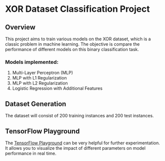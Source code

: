 # XOR Dataset Classification Project

## Overview
This project aims to train various models on the XOR dataset, which is a classic problem in machine learning. The objective is compare the performance of different models on this binary classification task.

### Models implemented:
1. Multi-Layer Perceptron (MLP)
2. MLP with L1 Regularization
3. MLP with L2 Regularization
4. Logistic Regression with Additional Features

## Dataset Generation
The dataset will consist of 200 training instances and 200 test instances. 

## TensorFlow Playground
The [TensorFlow Playground](https://playground.tensorflow.org/#activation=relu&batchSize=10&dataset=xor&regDataset=reg-plane&learningRate=0.01&regularizationRate=0&noise=0&networkShape=8,8&seed=0.66495&showTestData=true&discretize=false&percTrainData=50&x=true&y=true&xTimesY=false&xSquared=false&ySquared=false&cosX=false&sinX=false&cosY=false&sinY=false&collectStats=false&problem=classification&initZero=false&hideText=false&activation_hide=false) can be very helpful for further experimentation. It allows you to visualize the impact of different parameters on model performance in real time.

